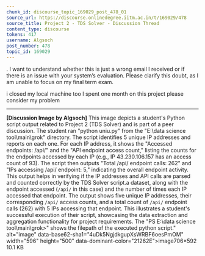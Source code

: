 ```yaml
---
chunk_id: discourse_topic_169029_post_478_01
source_url: https://discourse.onlinedegree.iitm.ac.in/t/169029/478
source_title: Project 2 - TDS Solver - Discussion Thread
content_type: discourse
tokens: 417
username: Algsoch
post_number: 478
topic_id: 169029
---
```


. I want to understand whether this is just a wrong email I received or if there is an issue with your system’s evaluation. Please clarify this doubt, as I am unable to focus on my final term exam.

i closed my local machine too I spent one month on this project please consider my problem

---

**[Discussion Image by Algsoch]** This image depicts a student's Python script output related to Project 2 (TDS Solver) and is part of a peer discussion. The student ran "python uniu.py" from the "E:\data science tool\main\grok" directory. The script identifies 5 unique IP addresses and reports on each one. For each IP address, it shows the "Accessed endpoints: /api/" and the "API endpoint access count," listing the counts for the endpoints accessed by each IP (e.g., IP 43.230.106.157 has an access count of 93). The script then outputs "Total /api/ endpoint calls: 262" and "IPs accessing /api/ endpoint: 5," indicating the overall endpoint activity. This output helps in verifying if the IP addresses and API calls are parsed and counted correctly by the TDS Solver script.a dataset, along with the endpoint accessed (`/api/` in this case) and the number of times each IP accessed that endpoint. The output shows five unique IP addresses, their corresponding `/api/` access counts, and a total count of `/api/` endpoint calls (262) with 5 IPs accessing that endpoint. This illustrates a student's successful execution of their script, showcasing the data extraction and aggregation functionality for project requirements. The "PS E:\data science tool\main\grok>" shows the filepath of the executed python script." alt="image" data-base62-sha1="4uDk5NgjdkgupXsWRBF6oesPmOM" width="596" height="500" data-dominant-color="21262E">image706×592 10.1 KB
